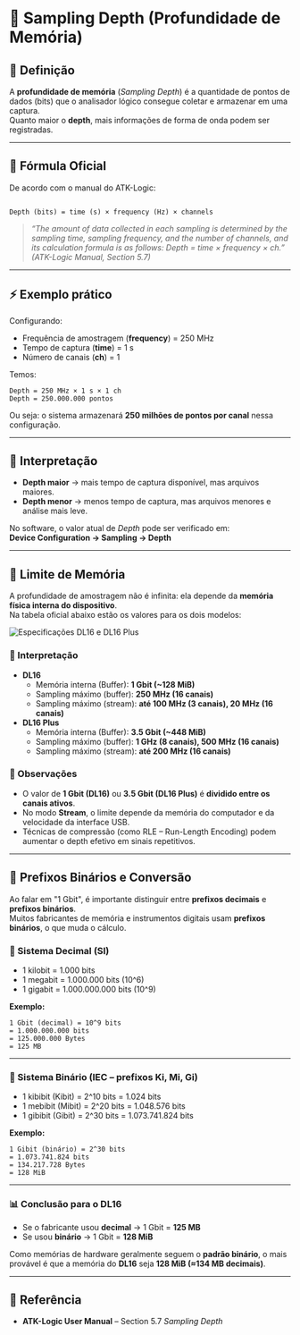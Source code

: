 # 📖 Sampling Depth (Profundidade de Memória)

## 📌 Definição
A **profundidade de memória** (*Sampling Depth*) é a quantidade de pontos de dados (bits) que o analisador lógico consegue coletar e armazenar em uma captura.  
Quanto maior o **depth**, mais informações de forma de onda podem ser registradas.

---

## 🧮 Fórmula Oficial
De acordo com o manual do ATK-Logic:

```

Depth (bits) = time (s) × frequency (Hz) × channels

```

> *“The amount of data collected in each sampling is determined by the sampling time, sampling frequency, and the number of channels, and its calculation formula is as follows: Depth = time × frequency × ch.”*  
*(ATK-Logic Manual, Section 5.7)*

---

## ⚡ Exemplo prático
Configurando:  
- Frequência de amostragem (**frequency**) = 250 MHz  
- Tempo de captura (**time**) = 1 s  
- Número de canais (**ch**) = 1  

Temos:  
```
Depth = 250 MHz × 1 s × 1 ch
Depth = 250.000.000 pontos

```

Ou seja: o sistema armazenará **250 milhões de pontos por canal** nessa configuração.

---

## 🎯 Interpretação
- **Depth maior** → mais tempo de captura disponível, mas arquivos maiores.  
- **Depth menor** → menos tempo de captura, mas arquivos menores e análise mais leve.  

No software, o valor atual de *Depth* pode ser verificado em:  
**Device Configuration → Sampling → Depth**

---

## 🧠 Limite de Memória

A profundidade de amostragem não é infinita: ela depende da **memória física interna do dispositivo**.  
Na tabela oficial abaixo estão os valores para os dois modelos:

![Especificações DL16 e DL16 Plus](../img/dl16_specs.png)

### 🔎 Interpretação
- **DL16**
  - Memória interna (Buffer): **1 Gbit (~128 MiB)**
  - Sampling máximo (buffer): **250 MHz (16 canais)**
  - Sampling máximo (stream): **até 100 MHz (3 canais), 20 MHz (16 canais)**
- **DL16 Plus**
  - Memória interna (Buffer): **3.5 Gbit (~448 MiB)**
  - Sampling máximo (buffer): **1 GHz (8 canais), 500 MHz (16 canais)**
  - Sampling máximo (stream): **até 200 MHz (16 canais)**

### 📌 Observações
- O valor de **1 Gbit (DL16)** ou **3.5 Gbit (DL16 Plus)** é **dividido entre os canais ativos**.  
- No modo **Stream**, o limite depende da memória do computador e da velocidade da interface USB.  
- Técnicas de compressão (como RLE – Run-Length Encoding) podem aumentar o depth efetivo em sinais repetitivos.

---

## 📐 Prefixos Binários e Conversão

Ao falar em "1 Gbit", é importante distinguir entre **prefixos decimais** e **prefixos binários**.  
Muitos fabricantes de memória e instrumentos digitais usam **prefixos binários**, o que muda o cálculo.

### 🔹 Sistema Decimal (SI)
- 1 kilobit = 1.000 bits  
- 1 megabit = 1.000.000 bits (10^6)  
- 1 gigabit = 1.000.000.000 bits (10^9)  

**Exemplo:**  
```
1 Gbit (decimal) = 10^9 bits
= 1.000.000.000 bits
= 125.000.000 Bytes
= 125 MB

```

---

### 🔹 Sistema Binário (IEC – prefixos Ki, Mi, Gi)
- 1 kibibit (Kibit) = 2^10 bits = 1.024 bits  
- 1 mebibit (Mibit) = 2^20 bits = 1.048.576 bits  
- 1 gibibit (Gibit) = 2^30 bits = 1.073.741.824 bits  

**Exemplo:**  
```
1 Gibit (binário) = 2^30 bits
= 1.073.741.824 bits
= 134.217.728 Bytes
= 128 MiB

```

---

### 📊 Conclusão para o DL16
- Se o fabricante usou **decimal** → 1 Gbit = **125 MB**  
- Se usou **binário** → 1 Gbit = **128 MiB**  

Como memórias de hardware geralmente seguem o **padrão binário**, o mais provável é que a memória do **DL16** seja **128 MiB (≈134 MB decimais)**.

---

## 📖 Referência
- **ATK-Logic User Manual** – Section 5.7 *Sampling Depth*

